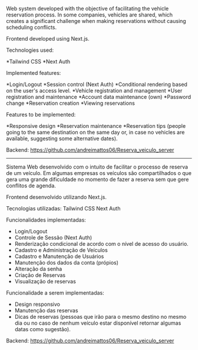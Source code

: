 Web system developed with the objective of facilitating the vehicle reservation process. In some companies, vehicles are shared, which creates a significant challenge when making reservations without causing scheduling conflicts.


Frontend developed using Next.js.


Technologies used:

*Tailwind CSS
*Next Auth



Implemented features:

*Login/Logout
*Session control (Next Auth)
*Conditional rendering based on the user's access level.
*Vehicle registration and management
*User registration and maintenance
*Account data maintenance (own)
*Password change
*Reservation creation
*Viewing reservations



Features to be implemented:

*Responsive design
*Reservation maintenance
*Reservation tips (people going to the same destination on the same day or, in case no vehicles are available, suggesting some alternative dates).



Backend: https://github.com/andreimattos06/Reserva_veiculo_server


-----------------------------------------------------------------------------------------------------------------------------------------------------------------------------------------------------

Sistema Web desenvolvido com o intuito de facilitar o processo de reserva de um veículo. Em algumas empresas os veículos são compartilhados o que gera uma grande dificuldade no momento de fazer a reserva sem que gere conflitos de agenda.

Frontend desenvolvido utilizando Next.js.

Tecnologias utilizadas:
Tailwind CSS
Next Auth


Funcionalidades implementadas:
* Login/Logout
* Controle de Sessão (Next Auth)
* Renderização condicional de acordo com o nível de acesso do usuário.
* Cadastro e Administração de Veículos
* Cadastro e Manutenção de Usuários
* Manutenção dos dados da conta (própios)
* Alteração da senha
* Criação de Reservas
* Visualização de reservas

Funcionalidade a serem implementadas:
* Design responsivo
* Manutenção das reservas
* Dicas de reservas (pessoas que irão para o mesmo destino no mesmo dia ou no caso de nenhum veículo estar disponível retornar algumas datas como sugestão).



Backend: https://github.com/andreimattos06/Reserva_veiculo_server
